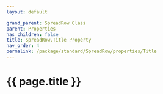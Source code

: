 ```yaml
---
layout: default

grand_parent: SpreadRow Class
parent: Properties
has_children: false
title: SpreadRow.Title Property
nav_order: 4
permalink: /package/standard/SpreadRow/properties/Title
---
```

# {{ page.title }}

